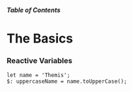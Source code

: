 ##### Table of Contents  


# The Basics  

### Reactive Variables  

`let name = 'Themis';`  
`$: uppercaseName = name.toUpperCase();`  
